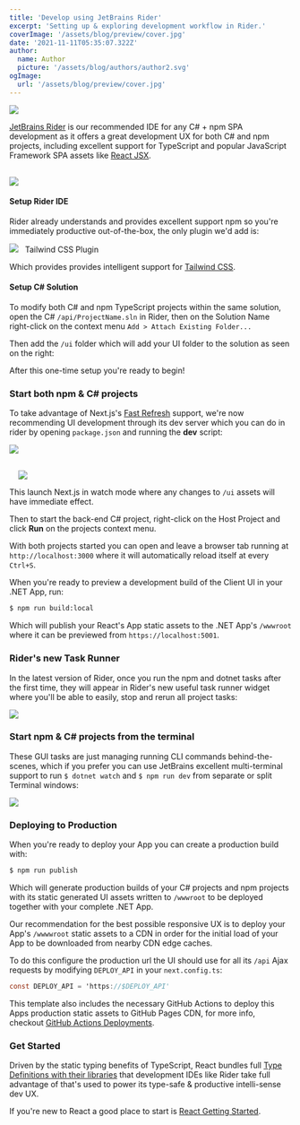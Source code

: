 ```yaml
---
title: 'Develop using JetBrains Rider'
excerpt: 'Setting up & exploring development workflow in Rider.'
coverImage: '/assets/blog/preview/cover.jpg'
date: '2021-11-11T05:35:07.322Z'
author:
  name: Author
  picture: '/assets/blog/authors/author2.svg'
ogImage:
  url: '/assets/blog/preview/cover.jpg'
---
```


<a href="https://www.jetbrains.com/rider/">
<img src="https://raw.githubusercontent.com/ServiceStack/docs/master/docs/images/svg/rider.svg" 
     class="sm:float-left mr-8 w-24 h-24" style="margin-top:0"></a>

[JetBrains Rider](https://www.jetbrains.com/rider/) is our recommended IDE for any C# + npm SPA development as it
offers a great development UX for both C# and npm projects, including excellent support
for TypeScript and popular JavaScript Framework SPA assets like [React JSX](https://www.typescriptlang.org/docs/handbook/jsx.html).

<img src="https://raw.githubusercontent.com/ServiceStack/docs/master/docs/images/spa/nextjs-rider-sln.png"
class="sm:float-right w-60 ml-8" style="margin-top:1rem">

#### Setup Rider IDE

Rider already understands and provides excellent support npm so you're immediately productive out-of-the-box,
the only plugin we'd add is:

<a href="https://plugins.jetbrains.com/plugin/15321-tailwind-css" class="text-2xl flex items-center" style="text-decoration:none">
     <img src="https://raw.githubusercontent.com/ServiceStack/docs/master/docs/images/svg/tailwindcss.svg" class="sm:float-left w-12 h-12" style="margin:0 .5rem 0 0">
     <span class="">Tailwind CSS Plugin</span>
</a>

Which provides provides intelligent support for [Tailwind CSS](https://tailwindcss.com).

#### Setup C# Solution

To modify both C# and npm TypeScript projects within the same solution, open the C#
`/api/ProjectName.sln` in Rider, then on the Solution Name right-click on the context menu
`Add > Attach Existing Folder...`

Then add the `/ui` folder which will add your UI folder to the solution as seen on the right:

After this one-time setup you're ready to begin!

### Start both npm & C# projects

To take advantage of Next.js's [Fast Refresh](https://nextjs.org/docs/basic-features/fast-refresh) support, we're now 
recommending UI development through its dev server which you can do in rider by opening `package.json` and running the
**dev** script:

![](https://github.com/ServiceStack/docs/raw/master/docs/images/spa/nextjs-scripts.png)


<img src="https://github.com/ServiceStack/docs/raw/master/docs/images/spa/vue-vite-run-litestreamnexttest.png"
class="sm:float-right w-72" style="margin: 1rem 0 0 1rem">

This launch Next.js in watch mode where any changes to `/ui` assets will have immediate effect.

Then to start the back-end C# project, right-click on the Host Project and click **Run** on the projects context menu.

With both projects started you can open and leave a browser tab running at `http://localhost:3000`
where it will automatically reload itself at every `Ctrl+S`.

When you're ready to preview a development build of the Client UI in your .NET App, run:

```bash
$ npm run build:local
```

Which will publish your React's App static assets to the .NET App's `/wwwroot` where it can be previewed from
`https://localhost:5001`.

### Rider's new Task Runner

In the latest version of Rider, once you run the npm and dotnet tasks after the first time, they will appear in Rider's
new useful task runner widget where you'll be able to easily, stop and rerun all project tasks:

![](https://github.com/ServiceStack/docs/raw/master/docs/images/spa/rider-run-widget.png)

### Start npm & C# projects from the terminal

These GUI tasks are just managing running CLI commands behind-the-scenes, which if you prefer you can use JetBrains
excellent multi-terminal support to run `$ dotnet watch` and `$ npm run dev` from separate or split Terminal windows:

![](https://github.com/ServiceStack/docs/raw/master/docs/images/spa/vue-vite-rider-terminals.png)

### Deploying to Production

When you're ready to deploy your App you can create a production build with:

```bash
$ npm run publish
```

Which will generate production builds of your C# projects and npm projects with its static generated UI assets
written to `/wwwroot` to be deployed together with your complete .NET App.

Our recommendation for the best possible responsive UX is to deploy your App's `/wwwwroot` static assets to a CDN in
order for the initial load of your App to be downloaded from nearby CDN edge caches.

To do this configure the production url the UI should use for all its `/api` Ajax requests by modifying
`DEPLOY_API` in your `next.config.ts`:

```csharp
const DEPLOY_API = 'https://$DEPLOY_API'
```

This template also includes the necessary GitHub Actions to deploy this Apps production static assets to GitHub Pages CDN,
for more info, checkout [GitHub Actions Deployments](/posts/deploy).

### Get Started

Driven by the static typing benefits of TypeScript, React bundles full 
[Type Definitions with their libraries](https://reactjs.org/docs/static-type-checking.html#type-definitions)
that development IDEs like Rider take full advantage of that's used to power its type-safe & productive intelli-sense dev UX.

If you're new to React a good place to start is
[React Getting Started](https://reactjs.org/docs/getting-started.html).
